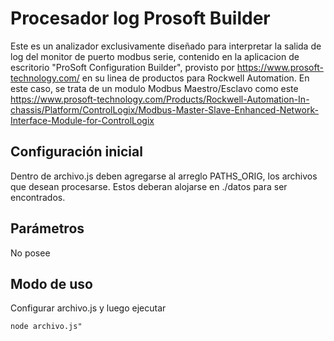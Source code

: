 # Procesador log Prosoft Builder
Este es un analizador exclusivamente diseñado para interpretar la salida de log del monitor de puerto modbus serie, contenido en la aplicacion de escritorio "ProSoft Configuration Builder", provisto por https://www.prosoft-technology.com/ en su linea de productos para Rockwell Automation.
En este caso, se trata de un modulo Modbus Maestro/Esclavo como este https://www.prosoft-technology.com/Products/Rockwell-Automation-In-chassis/Platform/ControlLogix/Modbus-Master-Slave-Enhanced-Network-Interface-Module-for-ControlLogix

## Configuración inicial
Dentro de archivo.js deben agregarse al arreglo PATHS_ORIG, los archivos que desean procesarse. Estos deberan alojarse en ./datos para ser encontrados.

## Parámetros
No posee

## Modo de uso
Configurar archivo.js y luego ejecutar
```
node archivo.js"
```
